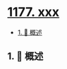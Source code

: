 # [1177. xxx](https://github.com/Tdahuyou/TNotes.leetcode/tree/main/notes/1177.%20xxx)

<!-- region:toc -->

- [1. 📝 概述](#1--概述)

<!-- endregion:toc -->

## 1. 📝 概述
